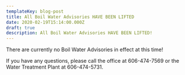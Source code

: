 ```yaml
---
templateKey: blog-post
title: All Boil Water Advisories HAVE BEEN LIFTED
date: 2020-02-19T15:14:00.000Z
draft: true
description: All Boil Water Advisories HAVE BEEN LIFTED!
---
```

There are currently no Boil Water Advisories in effect at this time!  

If you have any questions, please call the office at 606-474-7569 or the Water Treatment Plant at 606-474-5731.

